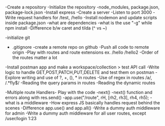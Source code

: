 -Create a repository
-Initialize the repository
-node_modules, package.json, package-lock.json
-Install express
-Create a server
-Listen to port 3000
-Write request handlers for /test, /hello
-Install nodemon and update scripts inside package.json
-what are dependencies
-what is the use "-g" while npm install
-Difference b/w caret and tilda (^ vs ~)


-initialize git
- .gitignore
-create a remote repo on github
-Push all code to remote origin
-Play with routes and route extensions ex. /hello /hello2
-Order of the routes matter a lot

-Install postman app and make a workspace/collection > test API call
-Write logic to handle GET,POST,PATCH,PUT,DELETE and test them on postman
-Explore writing and use of ?, +, (), * in routes
-Use of regex in routes /a/, /.*fly$/
-Reading the query params in routes
-Reading the dynamic routes

-Multiple route Handlers- Play with the code
-next()
-next() function and errors along with res.send()
-app.use("/route", rH, [rh2, rh3], rh4, rh5);
-what is a middleware
-How express JS basically handles request behind the scenes
-Difference app.use() and app.all()
-Write a dummy auth middleware for admin
-Write a dummy auth middleware for all user routes, except /user/login
1:23

